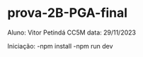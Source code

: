 # prova-2B-PGA-final
Aluno: Vitor Petindá CC5M
data: 29/11/2023

Iniciação:
-npm install
-npm run dev
